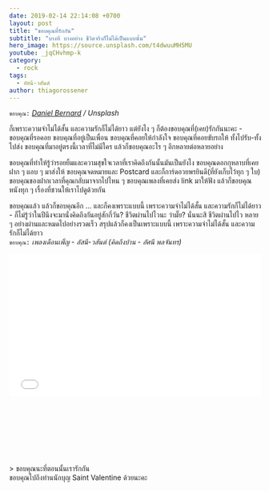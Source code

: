 ```yaml
---
date: 2019-02-14 22:14:08 +0700
layout: post
title: "ขอบคุณที่รักกัน"
subtitle: "บางที บางอย่าง ชีวิตจริงก็ไม่ได้เป็นแบบนั้น"
hero_image: https://source.unsplash.com/t4dwuuMH5MU
youtube: _jqCHvhmp-k
category:
  - rock
tags:
  - อัสนี-วสันต์
author: thiagorossener
---
```

`ขอบคุณ:` *[Daniel Bernard](https://unsplash.com/@nardly) / Unsplash*

ก็เพราะความจำไม่ได้สั้น และความรักก็ไม่ได้ยาว แต่ยังไง ๆ ก็ต้องขอบคุณที่(เคย)รักกันนะคะ - ขอบคุณที่รอคอย ขอบคุณที่อยู่เป็นเพื่อน ขอบคุณที่คอยให้กำลังใจ ขอบคุณที่คอยขับรถให้ ทั้งไปรับ-ทั้งไปส่ง ขอบคุณที่มาอยู่ตรงนี้เวลาที่ไม่มีใคร แล้วก็ขอบคุณอะไร ๆ อีกหลายต่อหลายอย่าง

ขอบคุณที่ทำให้รู้ว่ารอยยิ้มและความสุขใจเวลาที่เราคิดถึงกันนั้นมันเป็นยังไง ขอบคุณดอกกุหลาบที่เคยฝาก ๆ แอบ ๆ มาส่งให้ ขอบคุณจดหมายและ Postcard และก็การ์ดอวยพรยินดี(ที่ยังเก็บไว้ทุก ๆ ใบ) ขอบคุณของฝากเวลาที่คุณกลับมาจากไปไหน ๆ ขอบคุณเพลงที่เคยส่ง link มาให้ฟัง แล้วก็ขอบคุณหนังทุก ๆ เรื่องที่ชวนให้เราไปดูด้วยกัน

ขอบคุณแล้ว แล้วก็ขอบคุณอีก ... และก็คงเพราะแบบนี้ เพราะความจำไม่ได้สั้น และความรักก็ไม่ได้ยาว - ก็ไม่รู้ว่าในปีนึงจะมานั่งคิดถึงกันอยู่สักกี่วัน? ชีวิตผ่านไปไวนะ ว่ามั๊ย? นั่นนะสิ ชีวิตผ่านไปไว หลาย ๆ อย่างผ่านและหมดไปอย่างรวดเร็ว สรุปแล้วก็คงเป็นเพราะแบบนี้ เพราะความจำไม่ได้สั้น และความรักก็ไม่ได้ยาว\
`ขอบคุณ:` *เพลงเดือนเพ็ญ - อัสนี-วสันต์ (คิดถึงบ้าน - อัศนี พลจันทร)*

<div style="position:relative;width:100%;height:0;padding-bottom:56.25%;">
<iframe style="width:100%;height:100%;position:absolute;top:0;left:0;" src="{{ "https://www.youtube.com/embed/" | append: page.youtube }}" frameborder="0" allow="autoplay; encrypted-media" allowfullscreen>
</iframe>
</div>
> ขอบคุณนะที่ตอนนั้นเรารักกัน <svg class="love"><use xlink:href="#icon-heart"></use></svg> ขอบคุณไปถึงท่านนักบุญ Saint Valentine ด้วยนะคะ
